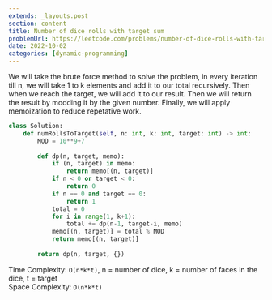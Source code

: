 ```yaml
---
extends: _layouts.post
section: content
title: Number of dice rolls with target sum
problemUrl: https://leetcode.com/problems/number-of-dice-rolls-with-target-sum/
date: 2022-10-02
categories: [dynamic-programming]
---
```


We will take the brute force method to solve the problem, in every iteration till n, we will take 1 to k elements and add it to our total recursively. Then when we reach the target, we will add it to our result. Then we will return the result by modding it by the given number. Finally, we will apply memoization to reduce repetative work.

```python
class Solution:
    def numRollsToTarget(self, n: int, k: int, target: int) -> int:
        MOD = 10**9+7
        
        def dp(n, target, memo):
            if (n, target) in memo:
                return memo[(n, target)]
            if n < 0 or target < 0:
                return 0
            if n == 0 and target == 0:
                return 1
            total = 0
            for i in range(1, k+1):
                total += dp(n-1, target-i, memo)
            memo[(n, target)] = total % MOD
            return memo[(n, target)]
        
        return dp(n, target, {})
```

Time Complexity: `O(n*k*t)`, n = number of dice, k = number of faces in the dice, t = target <br/>
Space Complexity: `O(n*k*t)`